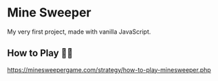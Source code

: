 # Mine Sweeper

My very first project, made with vanilla JavaScript.



## How to Play 🤷‍♂️

https://minesweepergame.com/strategy/how-to-play-minesweeper.php

